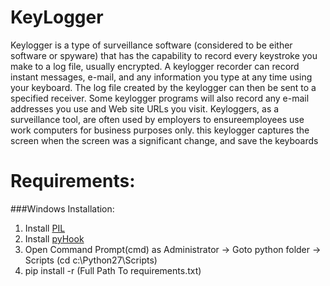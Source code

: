 KeyLogger
===========

Keylogger is a type of surveillance software (considered to be either software or spyware)
that has the capability to record every keystroke you make to a log file, usually encrypted.
A keylogger recorder can record instant messages, e-mail, and any information you type at any time using your keyboard.
The log file created by the keylogger can then be sent to a specified receiver.
Some keylogger programs will also record any e-mail addresses you use and Web site URLs you visit.
Keyloggers, as a surveillance tool,
are often used by employers to ensureemployees use work computers for business purposes only.
this keylogger captures the screen when the screen was a significant change, and save the keyboards

Requirements:
===============
###Windows Installation:
1. Install [PIL](http://www.lfd.uci.edu/~gohlke/pythonlibs/#pillow)
2. Install [pyHook](http://www.lfd.uci.edu/~gohlke/pythonlibs/#pyhook)
3. Open Command Prompt(cmd) as Administrator -> Goto python folder -> Scripts (cd c:\Python27\Scripts)
4. pip install -r (Full Path To requirements.txt)
